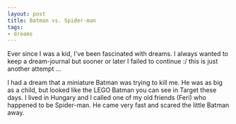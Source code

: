 ```yaml
---
layout: post
title: Batman vs. Spider-man
tags:
- dreams
---
```


Ever since I was a kid, I've been fascinated with dreams. I always wanted to keep a dream-journal but sooner or later I failed to continue :/ this is just another attempt ...

I had a dream that a miniature Batman was trying to kill me. He was as big as a child, but looked like the LEGO Batman you can see in Target these days. I lived in Hungary and I called one of my old friends (Feri) who happened to be Spider-man. He came very fast and scared the little Batman away.
